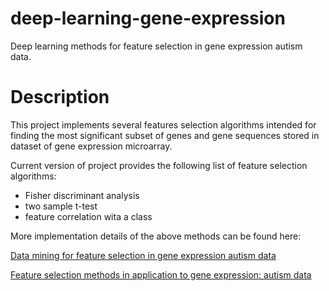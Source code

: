# deep-learning-gene-expression
Deep learning methods for feature selection in gene expression autism data.
# Description
This project implements several features selection algorithms intended for finding the most significant subset of genes and gene sequences stored in dataset of gene expression microarray. 

Current version of project provides the following list of feature selection algorithms:
* Fisher discriminant analysis
* two sample t-test
* feature correlation wita a class
  
More implementation details of the above methods can be found here:

[Data mining for feature selection in gene expression autism data](http://www.sciencedirect.com/science/article/pii/S0957417414005259)

[Feature selection methods in application to gene expression: autism data](http://www.pe.org.pl/articles/2014/8/47.pdf)
